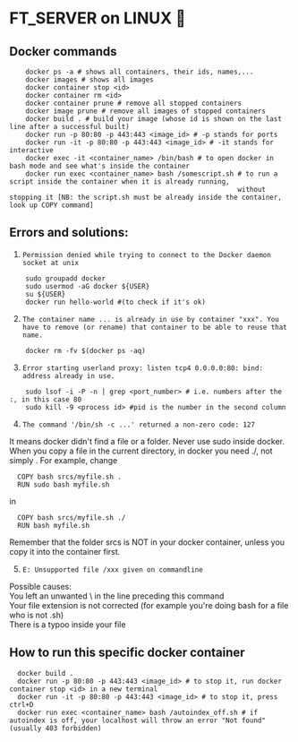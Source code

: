 # FT_SERVER on LINUX 🐳

## Docker commands

```
    docker ps -a # shows all containers, their ids, names,...
    docker images # shows all images
    docker container stop <id>
    docker container rm <id>
    docker container prune # remove all stopped containers
    docker image prune # remove all images of stopped containers
    docker build . # build your image (whose id is shown on the last line after a successful built)
    docker run -p 80:80 -p 443:443 <image_id> # -p stands for ports
    docker run -it -p 80:80 -p 443:443 <image_id> # -it stands for interactive
    docker exec -it <container_name> /bin/bash # to open docker in bash mode and see what's inside the container
    docker run exec <container_name> bash /somescript.sh # to run a script inside the container when it is already running,
                                                         without stopping it [NB: the script.sh must be already inside the container, look up COPY command]
```

## Errors and solutions:

1. `Permission denied while trying to connect to the Docker daemon socket at unix`

```
    sudo groupadd docker
    sudo usermod -aG docker ${USER}
    su ${USER}
    docker run hello-world #(to check if it's ok)
```

2. `The container name ... is already in use by container "xxx". You have to remove (or rename) that container to be able to reuse that name.`

```
    docker rm -fv $(docker ps -aq)
```

3. `Error starting userland proxy: listen tcp4 0.0.0.0:80: bind: address already in use.`

```
    sudo lsof -i -P -n | grep <port_number> # i.e. numbers after the :, in this case 80
    sudo kill -9 <process id> #pid is the number in the second column
```

4. `The command '/bin/sh -c ...' returned a non-zero code: 127`  
  
  It means docker didn't find a file or a folder.
  Never use sudo inside docker.
  When you copy a file in the current directory, in docker you need ./, not simply .
  For example, change
```
  COPY bash srcs/myfile.sh .
  RUN sudo bash myfile.sh
```
 in
```
  COPY bash srcs/myfile.sh ./
  RUN bash myfile.sh
```
  Remember that the folder srcs is NOT in your docker container, unless you copy it into the container first.  

5. `E: Unsupported file /xxx given on commandline`  

  Possible causes:  
  You left an unwanted \ in the line preceding this command  
  Your file extension is not corrected (for example you're doing bash for a file who is not .sh)  
  There is a typoo inside your file

## How to run this specific docker container

```
  docker build .
  docker run -p 80:80 -p 443:443 <image_id> # to stop it, run docker container stop <id> in a new terminal
  docker run -it -p 80:80 -p 443:443 <image_id> # to stop it, press ctrl+D
  docker run exec <container_name> bash /autoindex_off.sh # if autoindex is off, your localhost will throw an error "Not found" (usually 403 forbidden)
```
